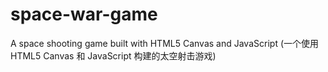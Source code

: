 # space-war-game
A space shooting game built with HTML5 Canvas and JavaScript (一个使用 HTML5 Canvas 和 JavaScript 构建的太空射击游戏)
